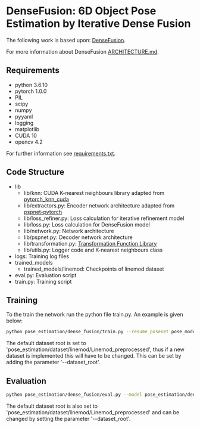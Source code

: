 # DenseFusion: 6D Object Pose Estimation by Iterative Dense Fusion

The following work is based upon: [DenseFusion](https://github.com/j96w/DenseFusion).

For more information about DenseFusion [ARCHITECTURE.md](ARCHITECTURE.md).

## Requirements

- python 3.6.10
- pytorch 1.0.0
- PIL
- scipy
- numpy
- pyyaml
- logging
- matplotlib
- CUDA 10
- opencv 4.2

For further information see [requirements.txt](requirements.txt).

## Code Structure

- lib
    - lib/knn: CUDA K-nearest neighbours library adapted from [pytorch_knn_cuda](https://github.com/chrischoy/pytorch_knn_cuda)
    - lib/extractors.py: Encoder network architecture adapted from [pspnet-pytorch](https://github.com/Lextal/pspnet-pytorch)
    - lib/loss_refiner.py: Loss calculation for iterative refinement model
    - lib/loss.py: Loss calculation for DenseFusion model
    - lib/network.py: Network architecture
    - lib/pspnet.py: Decoder network architecture
    - lib/transformation.py: [Transformation Function Library](https://pypi.org/project/transformations/)
    - lib/utils.py: Logger code and K-nearest neighbours class
- logs: Training log files
- trained_models
    - trained_models/linemod: Checkpoints of linemod dataset
- eval.py: Evaluation script
- train.py: Training script

## Training

To the train the network run the python file train.py. An example is given below:

```bash
python pose_estimation/dense_fusion/train.py --resume_posenet pose_model_current.pth --resume_refinenet pose_refine_model_current.pth --start_epoch 11
```

The default dataset root is set to 'pose_estimation/dataset/linemod/Linemod_preprocessed', thus if a new dataset is implemented this will have to be changed. This can be set by adding the parameter '--dataset_root'.

## Evaluation

```bash
python pose_estimation/dense_fusion/eval.py --model pose_estimation/dense_fusion/trained_models/linemod/pose_model_4_0.012838995820563148.pth --refine_model pose_estimation/dense_fusion/trained_models/linemod/pose_refine_model_9_0.012751821958854472.pth
```

The default dataset root is also set to 'pose_estimation/dataset/linemod/Linemod_preprocessed' and can be changed by setting the parameter '--dataset_root'.

